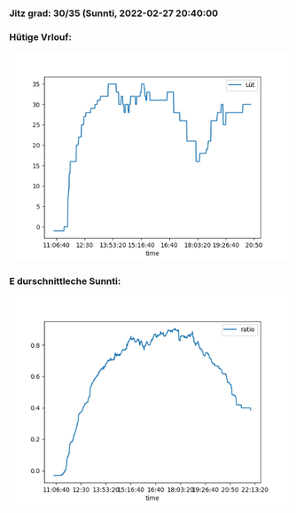 ### Jitz grad: 30/35 (Sunnti, 2022-02-27 20:40:00

### Hütige Vrlouf:
![Graph](Today.png)

### E durschnittleche Sunnti:
![Graph](Sunnti.png)